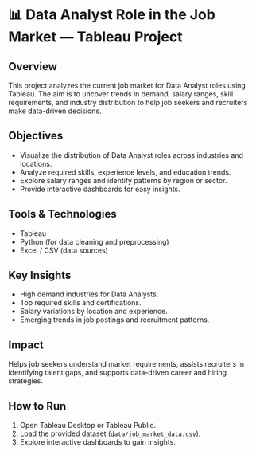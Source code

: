 # 📊 Data Analyst Role in the Job Market — Tableau Project

## Overview
This project analyzes the current job market for Data Analyst roles using Tableau. The aim is to uncover trends in demand, salary ranges, skill requirements, and industry distribution to help job seekers and recruiters make data-driven decisions.

## Objectives
- Visualize the distribution of Data Analyst roles across industries and locations.  
- Analyze required skills, experience levels, and education trends.  
- Explore salary ranges and identify patterns by region or sector.  
- Provide interactive dashboards for easy insights.  

## Tools & Technologies
- Tableau  
- Python (for data cleaning and preprocessing)  
- Excel / CSV (data sources)  

## Key Insights
- High demand industries for Data Analysts.  
- Top required skills and certifications.  
- Salary variations by location and experience.  
- Emerging trends in job postings and recruitment patterns.  

## Impact
Helps job seekers understand market requirements, assists recruiters in identifying talent gaps, and supports data-driven career and hiring strategies.

## How to Run
1. Open Tableau Desktop or Tableau Public.  
2. Load the provided dataset (`data/job_market_data.csv`).  
3. Explore interactive dashboards to gain insights.  


